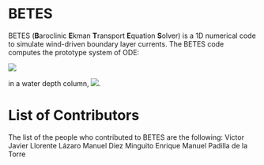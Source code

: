 # BETES

BETES (**B**aroclinic **E**kman **T**ransport **E**quation **S**olver) is a 1D numerical code to simulate wind-driven boundary layer currents. The BETES code computes the prototype system of ODE:

<img src="https://render.githubusercontent.com/render/math?math=\mathbf{0} = -f\mathbf{u}^\perp - \dfrac{1}{\rho}\nabla p_a - \dfrac{g}{\rho}\int_z^0\nabla\rho\,\text{d}z - \dfrac{\text{d}}{\text{d}z}\left(K\dfrac{\text{d}\mathbf{u}}{\text{d}z}\right)">

in a water depth column, <img src="https://render.githubusercontent.com/render/math?math=0\leq z\leq-H">. 

# List of Contributors

The list of the people who contributed to BETES are the following:
Victor Javier Llorente Lázaro
Manuel Diez Minguito
Enrique Manuel Padilla de la Torre
